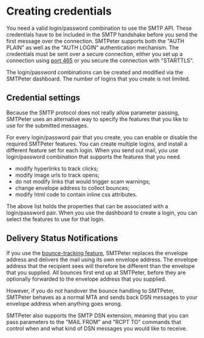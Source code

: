 # Creating credentials

You need a valid login/password combination to use the SMTP API.
These credentials have to be included in the SMTP handshake before
you send the first message over the connection. SMTPeter supports both
the "AUTH PLAIN" as well as the "AUTH LOGIN" authentication mechanism.
The credentials must be sent over a secure connection, either you set up
a connection using [port 465](smtp-ports) or you secure the connection with
"STARTTLS".

The login/password combinations can be created and modified via
the SMTPeter dashboard. The number of logins that you create is not
limited.


## Credential settings

Because the SMTP protocol does not really allow parameter passing,
SMTPeter uses an alternative way to specify the features that you like
to use for the submitted messages.

For every login/password pair that you create, you can enable or disable
the required SMTPeter features. You can create multiple logins, and
install a different feature set for each login. When you send out mail,
you use login/password combination that supports the features that 
you need.

* modify hyperlinks to track clicks;
* modify image urls to track opens;
* do not modify links that would trigger scam warnings;
* change envelope address to collect bounces;
* modify html code to contain inline css attributes.

The above list holds the properties that can be associated with a
login/password pair. When you use the dashboard to create a login, you
can select the features to use for that login.


## Delivery Status Notifications

If you use the [bounce-tracking feature](bounce-handling), SMTPeter
replaces the envelope address and delivers the mail using its own 
envelope address. The envelope address that the recipient sees will
therefore be different than the envelope that you supplied. All bounces 
first end up at SMTPeter, before they are optionally forwarded to
the envelope address that you supplied.

However, if you do not handover the bounce handling to SMTPeter, 
SMTPeter behaves as a normal MTA and sends back DSN messages to your
envelope address when anything goes wrong.

SMTPeter also supports the SMTP DSN extension, meaning that you can
pass parameters to the "MAIL FROM" and "RCPT TO" commands that control
when and what kind of DSN messages you would like to receive.
